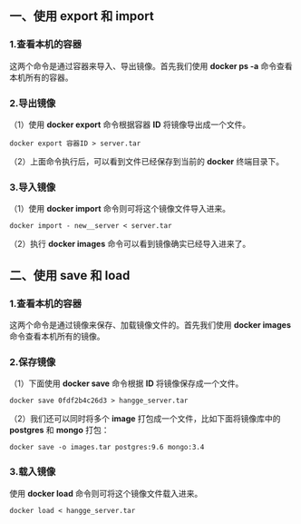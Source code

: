 ## 一、使用 export 和 import

### 1.查看本机的容器

这两个命令是通过容器来导入、导出镜像。首先我们使用 **docker ps -a** 命令查看本机所有的容器。

### 2.导出镜像

（1）使用 **docker export** 命令根据容器 **ID** 将镜像导出成一个文件。

```
docker export 容器ID > server.tar
```


（2）上面命令执行后，可以看到文件已经保存到当前的 **docker** 终端目录下。

### 3.导入镜像

（1）使用 **docker import** 命令则可将这个镜像文件导入进来。

```
docker import - new__server < server.tar
```


（2）执行 **docker images** 命令可以看到镜像确实已经导入进来了。


## 二、使用 save 和 load

### 1.查看本机的容器

这两个命令是通过镜像来保存、加载镜像文件的。首先我们使用 **docker images** 命令查看本机所有的镜像。

### 2.保存镜像

（1）下面使用 **docker save** 命令根据 **ID** 将镜像保存成一个文件。

```
docker save 0fdf2b4c26d3 > hangge_server.tar
```

（2）我们还可以同时将多个 **image** 打包成一个文件，比如下面将镜像库中的 **postgres** 和 **mongo** 打包：

```
docker save -o images.tar postgres:9.6 mongo:3.4
```

### 3.载入镜像

使用 **docker load** 命令则可将这个镜像文件载入进来。

```
docker load < hangge_server.tar
```